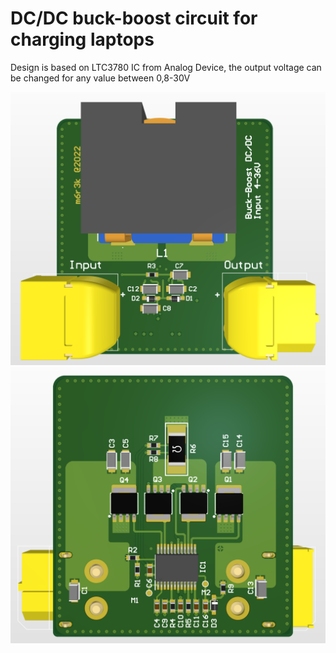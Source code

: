 # DC/DC buck-boost circuit for charging laptops
Design is based on LTC3780 IC from Analog Device, the output voltage can be changed for any value between 0,8-30V

![TOP](https://github.com/m6r3k/DC-DC-buck-boost/raw/main/3D/BOTTOM.png)
![Bottom](https://github.com/m6r3k/DC-DC-buck-boost/raw/main/3D/TOP.png)
